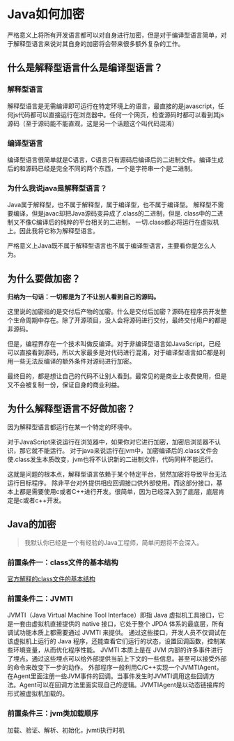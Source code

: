 # Java如何加密

严格意义上将所有开发语言都可以对自身进行加密，但是对于编译型语言简单，对于解释型语言来说对其自身的加密将会带来很多额外复杂的工作。

## 什么是解释型语言什么是编译型语言？

### 解释型语言

解释型语言是无需编译即可运行在特定环境上的语言，最直接的是javascript，任何js代码都可以直接运行在浏览器中。任何一个网页，检查源码时都可以看到其js源码（至于源码能不能直观，这是另一个话题这个叫代码混淆）

### 编译型语言

编译型语言很简单就是C语言，C语言只有源码后编译后的二进制文件。编译生成后的和源码已经是完全不同的两个东西，一个是字符串一个是二进制。

### 为什么我说java是解释型语言？

Java属于解释型，也不属于解释型，属于编译型，也不属于编译型。
解释型不需要编译，但是javac却把Java源码变异成了.class的二进制，但是.
class中的二进制又不像C编译后的纯粹的平台相关的二进制，
一切.class都必将运行在虚拟机上。因此我将它称为解释型语言。

严格意义上Java既不属于解释型语言也不属于编译型语言，主要看你是怎么人为。

## 为什么要做加密？

**归纳为一句话：一切都是为了不让别人看到自己的源码。**

这里说的加密指的是交付后产物的加密。什么是交付后加密？源码在程序员开发整个生命周期中存在。除了开源项目，没人会将源码进行交付，最终交付用户的都是非源码。

但是，编程界存在一个技术叫做反编译。对于非编译型语言如JavaScript，已经可以直接看到源码，所以大家最多是对代码进行混淆，对于编译型语言如C都是利用一些无法反编译的额外条件对源码进行加密。

最终目的，都是想让自己的代码不让别人看到。最常见的是商业上收费使用，但是又不会被复制一份，保证自身的商业利益。

## 为什么解释型语言不好做加密？

因为解释型语言都运行在某一个特定的环境中。

对于JavaScript来说运行在浏览器中，如果你对它进行加密，加密后浏览器不认识，那它就不能运行。 对于java来说运行在jvm中，加密编译后的.class文件会使.class发生本质改变，jvm也将不认识新的二进制文件，代码同样不能运行。

这就是问题的根本点，解释型语言依赖于某个特定平台，贸然加密将导致平台无法运行目标程序。
除非平台对外提供相应回调接口供外部使用。而这部分接口，基本上都是需要使用c或者C++进行开发。很简单，因为已经深入到了底层，底层肯定是c或者c++开发。

## Java的加密

> 我默认你已经是一个有经验的Java工程师，简单问题将不会深入。

### 前置条件一：class文件的基本结构
[官方解释的class文件的基本结构](https://docs.oracle.com/javase/specs/jvms/se9/html/jvms-4.html)

### 前置条件二：JVMTI

JVMTI（Java Virtual Machine Tool Interface）即指 Java 虚拟机工具接口，它是一套由虚拟机直接提供的 native 接口，它处于整个 JPDA 体系的最底层，所有调试功能本质上都需要通过 JVMTI 来提供。
通过这些接口，开发人员不仅调试在该虚拟机上运行的 Java 程序，还能查看它们运行的状态，设置回调函数，控制某些环境变量，从而优化程序性能。
JVMTI 本质上是在 JVM 内部的许多事件进行了埋点。通过这些埋点可以给外部提供当前上下文的一些信息。甚至可以接受外部的命令来改变下一步的动作。
外部程序一般利用C/C++实现一个JVMTIAgent，在Agent里面注册一些JVM事件的回调。当事件发生时JVMTI调用这些回调方法。Agent可以在回调方法里面实现自己的逻辑。JVMTIAgent是以动态链接库的形式被虚拟机加载的。

### 前置条件三：jvm类加载顺序

加载、验证、解析、初始化，jvmti执行时机






